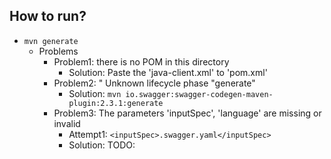 ## How to run?
* `mvn generate`
  * Problems
    * Problem1:  there is no POM in this directory
      * Solution: Paste the 'java-client.xml' to 'pom.xml'
    * Problem2: " Unknown lifecycle phase "generate"
      * Solution: `mvn io.swagger:swagger-codegen-maven-plugin:2.3.1:generate`
    * Problem3: The parameters 'inputSpec', 'language' are missing or invalid
      * Attempt1: `<inputSpec>.swagger.yaml</inputSpec>`
      * Solution: TODO: